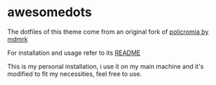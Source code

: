 # awesomedots

The dotfiles of this theme come from an original fork of [policromia by mdmrk](https://github.com/mdmrk/policromia)

For installation and usage refer to its [README](https://github.com/mdmrk/policromia/blob/main/README.md)

This is my personal installation, i use it on my main machine and it's modified to fit my necessities, feel free to use.
